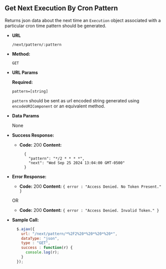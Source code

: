 **Get Next Execution By Cron Pattern**
----
  Returns json data about the next time an `Execution` object associated with a particular cron time pattern should be generated.

* **URL**

  `/next/pattern/:pattern`

* **Method:**

  `GET`

*  **URL Params**

   **Required:**

   `pattern=[string]`

   `pattern` should be sent as  url encoded string generated using `encodeURIComponent` or an equivalent method.

* **Data Params**

  None

* **Success Response:**

  * **Code:** 200
    **Content:**
    ```
	  {
        "pattern": "*/2 * * * *",
        "next": "Wed Sep 25 2024 13:04:00 GMT-0500"
	  }
    ```

* **Error Response:**

  * **Code:** 200
    **Content:** `{ error : "Access Denied. No Token Present." }`

   OR

  * **Code:** 200
    **Content:** `{ error : "Access Denied. Invalid Token." }`

* **Sample Call:**

  ```javascript
    $.ajax({
      url: "/next/pattern/*%2F2%20*%20*%20*%20*",
      dataType: "json",
      type : "GET",
      success : function(r) {
        console.log(r);
      }
    });
  ```

